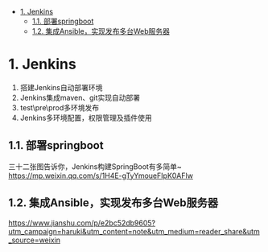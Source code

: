 
<!-- TOC -->

- [1. Jenkins](#1-jenkins)
    - [1.1. 部署springboot](#11-部署springboot)
    - [1.2. 集成Ansible，实现发布多台Web服务器](#12-集成ansible实现发布多台web服务器)

<!-- /TOC -->

# 1. Jenkins
<!--

Jenkins 动态使用分支名称 
https://dayarch.top/p/jenkins-dynamic-using-git-branch.html


「Jenkins+Git+Maven+Shell+Tomcat持续集成」经典教程 
https://mp.weixin.qq.com/s/611TxPZgfYnISt790og2wg
5分钟搞定Jenkis 
https://mp.weixin.qq.com/s/PEupc5YIKuctZO1Tivy_ug

 某小型公司持续集成工具 jenkins 实践
https://mp.weixin.qq.com/s?__biz=MzI4Njc5NjM1NQ==&mid=2247490292&idx=1&sn=05f64dfd66e7a8d0349ebea2b59e28f5&chksm=ebd625d8dca1acceb8044f0fec421211b4c6073d20b9721fb77a6d6a7e1f51efd228653a0152&mpshare=1&scene=1&srcid=&sharer_sharetime=1572796702761&sharer_shareid=b256218ead787d58e0b58614a973d00d&key=6f23511bf9e1c01f702fe18a15575ca0f77264ef18ac84a1b5155b72b094d9c9395e385d50bef1b1333ac1db02fd97ecefd9adc6dc5131fdb3caf700dd26a6dd10166dc41bf7be91d8418fd4bd13a9e1&ascene=1&uin=MTE1MTYxNzY2MQ%3D%3D&devicetype=Windows+10&version=62070152&lang=zh_CN&pass_ticket=Lu%2FLBuTxuGaOTLq0CL9dO0ss3p9k%2BNlDhrOCgfGfCUsKTPyuc12lccq3vmkXvxfb
Jenkins+Git+Maven+Shell+Tomcat持续集成经典教程
https://mp.weixin.qq.com/s/S4O8jeWvaC1CoJI_p9S73w
Jenkins 凭证管理
https://mp.weixin.qq.com/s/cTbrb_QtVQyUokIoy9KcAw

https://yq.aliyun.com/articles/500949?utm_content=m_42976
-->


1. 搭建Jenkins自动部署环境
2. Jenkins集成maven、git实现自动部署
3. test\pre\prod多环境发布
4. Jenkins多环境配置，权限管理及插件使用


## 1.1. 部署springboot
三十二张图告诉你，Jenkins构建SpringBoot有多简单~ 
https://mp.weixin.qq.com/s/1H4E-gTyYmoueFIpK0AFlw

## 1.2. 集成Ansible，实现发布多台Web服务器  
https://www.jianshu.com/p/e2bc52db9605?utm_campaign=haruki&utm_content=note&utm_medium=reader_share&utm_source=weixin  

